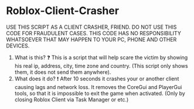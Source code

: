 # Roblox-Client-Crasher
USE THIS SCRIPT AS A CLIENT CRASHER, FRIEND. DO NOT USE THIS CODE FOR FRAUDULENT CASES. THIS CODE HAS NO RESPONSIBILITY WHATSOEVER THAT MAY HAPPEN TO YOUR PC, PHONE AND OTHER DEVICES. 
1. What is this? ❓
This is a script that will help scare the victim by showing his real ip, address, city, time zone and country. (This script only shows them, it does not send them anywhere).
2. What does it do? ❗
After 10 seconds it crashes your or another client causing lags and network loss. It removes the CoreGui and PlayerGui tools, so that it is impossible to exit the game when activated. (Only by closing Roblox Client via Task Manager or etc.)
